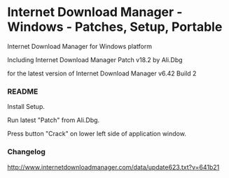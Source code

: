 #     Internet Download Manager - Windows - Patches, Setup, Portable

Internet Download Manager for Windows platform

Including Internet Download Manager Patch v18.2 by Ali.Dbg

for the latest version of Internet Download Manager v6.42 Build 2

### README

Install Setup.

Run latest "Patch" from Ali.Dbg.

Press button "Crack" on lower left side of application window.

### Changelog

http://www.internetdownloadmanager.com/data/update623.txt?v=641b21
